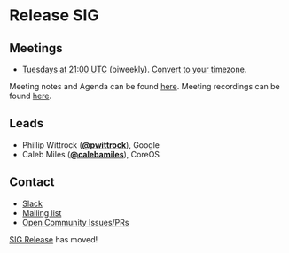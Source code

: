 <!---
This is an autogenerated file!

Please do not edit this file directly, but instead make changes to the
sigs.yaml file in the project root.

To understand how this file is generated, see https://git.k8s.io/community/generator/README.md
-->
# Release SIG


## Meetings
* [Tuesdays at 21:00 UTC](https://zoom.us/j/664772523) (biweekly). [Convert to your timezone](http://www.thetimezoneconverter.com/?t=21:00&tz=UTC).

Meeting notes and Agenda can be found [here](https://docs.google.com/document/d/1vhsixdT58iJFfoGZbpmvI_xnK59XyAjtadu3h6hHPpY/edit?usp=sharing).
Meeting recordings can be found [here](https://www.youtube.com/watch?v=I0KbWz8MTMk&list=PL69nYSiGNLP3QKkOsDsO6A0Y1rhgP84iZ).

## Leads
* Phillip Wittrock (**[@pwittrock](https://github.com/pwittrock)**), Google
* Caleb Miles (**[@calebamiles](https://github.com/calebamiles)**), CoreOS

## Contact
* [Slack](https://kubernetes.slack.com/messages/sig-release)
* [Mailing list](https://groups.google.com/forum/#!forum/kubernetes-sig-release)
* [Open Community Issues/PRs](https://github.com/kubernetes/community/labels/sig%2Frelease)

<!-- BEGIN CUSTOM CONTENT -->
[SIG Release][] has moved!

[SIG Release]: https://github.com/kubernetes/sig-release
<!-- END CUSTOM CONTENT -->
